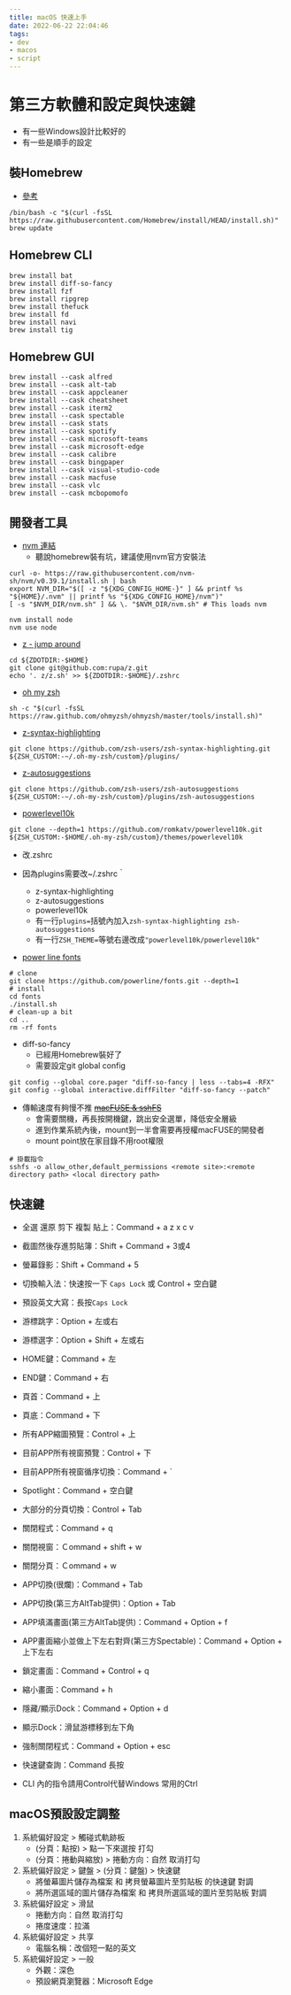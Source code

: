 ```yaml
---
title: macOS 快速上手
date: 2022-06-22 22:04:46
tags:
- dev
- macos
- script
---
```


# 第三方軟體和設定與快速鍵
* 有一些Windows設計比較好的
* 有一些是順手的設定

## 裝Homebrew
* [參考](https://brew.sh/index_zh-tw)
```shell
/bin/bash -c "$(curl -fsSL https://raw.githubusercontent.com/Homebrew/install/HEAD/install.sh)"
brew update

```

## Homebrew CLI
```shell
brew install bat
brew install diff-so-fancy
brew install fzf
brew install ripgrep
brew install thefuck
brew install fd
brew install navi
brew install tig
```

## Homebrew GUI
```shell
brew install --cask alfred
brew install --cask alt-tab
brew install --cask appcleaner
brew install --cask cheatsheet
brew install --cask iterm2
brew install --cask spectable
brew install --cask stats
brew install --cask spotify
brew install --cask microsoft-teams
brew install --cask microsoft-edge
brew install --cask calibre
brew install --cask bingpaper
brew install --cask visual-studio-code
brew install --cask macfuse
brew install --cask vlc
brew install --cask mcbopomofo
```

## 開發者工具
* [nvm 連結](https://github.com/nvm-sh/nvm)
    * 聽說homebrew裝有坑，建議使用nvm官方安裝法
```shell
curl -o- https://raw.githubusercontent.com/nvm-sh/nvm/v0.39.1/install.sh | bash
export NVM_DIR="$([ -z "${XDG_CONFIG_HOME-}" ] && printf %s "${HOME}/.nvm" || printf %s "${XDG_CONFIG_HOME}/nvm")"
[ -s "$NVM_DIR/nvm.sh" ] && \. "$NVM_DIR/nvm.sh" # This loads nvm

nvm install node
nvm use node
```

* [z - jump around](https://github.com/rupa/z)
```shell
cd ${ZDOTDIR:-$HOME}
git clone git@github.com:rupa/z.git
echo '. z/z.sh' >> ${ZDOTDIR:-$HOME}/.zshrc
```

* [oh my zsh](https://ohmyz.sh/#install)
```shell
sh -c "$(curl -fsSL https://raw.github.com/ohmyzsh/ohmyzsh/master/tools/install.sh)"
```

* [z-syntax-highlighting](https://github.com/zsh-users/zsh-syntax-highlighting/blob/master/INSTALL.md)

```shell
git clone https://github.com/zsh-users/zsh-syntax-highlighting.git ${ZSH_CUSTOM:-~/.oh-my-zsh/custom}/plugins/
```

* [z-autosuggestions](https://github.com/zsh-users/zsh-autosuggestions/blob/master/INSTALL.md#oh-my-zsh)
```shell
git clone https://github.com/zsh-users/zsh-autosuggestions ${ZSH_CUSTOM:-~/.oh-my-zsh/custom}/plugins/zsh-autosuggestions
```
* [powerlevel10k](https://github.com/romkatv/powerlevel10k#oh-my-zsh)
```shell
git clone --depth=1 https://github.com/romkatv/powerlevel10k.git ${ZSH_CUSTOM:-$HOME/.oh-my-zsh/custom}/themes/powerlevel10k
```
* 改.zshrc
* 因為plugins需要改~/.zshrc｀
    * z-syntax-highlighting
    * z-autosuggestions
    * powerlevel10k
    * 有一行`plugins=`括號內加入`zsh-syntax-highlighting zsh-autosuggestions`
    * 有一行`ZSH_THEME=`等號右邊改成`"powerlevel10k/powerlevel10k"`

* [power line fonts](https://github.com/powerline/fonts#quick-installation)
```shell
# clone
git clone https://github.com/powerline/fonts.git --depth=1
# install
cd fonts
./install.sh
# clean-up a bit
cd ..
rm -rf fonts
```

* diff-so-fancy
    * 已經用Homebrew裝好了
    * 需要設定git global config

```shell
git config --global core.pager "diff-so-fancy | less --tabs=4 -RFX"
git config --global interactive.diffFilter "diff-so-fancy --patch"
```

* 傳輸速度有夠慢不推 <del>[macFUSE & sshFS](https://github.com/telepresenceio/telepresence/issues/1654#issuecomment-873538291)</del>
    * 會需要關機，再長按開機鍵，跳出安全選單，降低安全層級
    * 進到作業系統內後，mount到一半會需要再授權macFUSE的開發者
    * mount point放在家目錄不用root權限

```shell
# 掛載指令
sshfs -o allow_other,default_permissions <remote site>:<remote directory path> <local directory path>
```

## 快速鍵
* 全選 還原 剪下 複製 貼上：Command + a z x c v 
* 截圖然後存進剪貼簿：Shift + Command + 3或4
* 螢幕錄影：Shift + Command + 5
* 切換輸入法：快速按一下 `Caps Lock` 或 Control + 空白鍵
* 預設英文大寫：長按`Caps Lock`
* 游標跳字：Option + 左或右
* 游標選字：Option + Shift + 左或右
* HOME鍵：Command + 左
* END鍵：Command + 右
* 頁首：Command + 上
* 頁底：Command + 下
* 所有APP縮圖預覽：Control + 上
* 目前APP所有視窗預覽：Control + 下
* 目前APP所有視窗循序切換：Command + `
* Spotlight：Command + 空白鍵
* 大部分的分頁切換：Control + Tab
* 關閉程式：Command + q
* 關閉視窗：Ｃommand + shift + w
* 關閉分頁：Ｃommand + w
* APP切換(很爛)：Command + Tab
* APP切換(第三方AltTab提供)：Option + Tab
* APP填滿畫面(第三方AltTab提供)：Command + Option + f
* APP畫面縮小並做上下左右對齊(第三方Spectable)：Command + Option + 上下左右
* 鎖定畫面：Command + Control + q
* 縮小畫面：Command + h
* 隱藏/顯示Dock：Command + Option + d
* 顯示Dock：滑鼠游標移到左下角
* 強制關閉程式：Command + Option + esc
* 快速鍵查詢：Command 長按

* CLI 內的指令請用Control代替Windows 常用的Ctrl

## macOS預設設定調整
1. 系統偏好設定 > 觸碰式軌跡板
    * (分頁：點按) > 點一下來選按 打勾
    * (分頁：捲動與縮放) > 捲動方向：自然 取消打勾
2. 系統偏好設定 > 鍵盤 > (分頁：鍵盤) > 快速鍵
    * 將螢幕圖片儲存為檔案 和 拷貝螢幕圖片至剪貼板 的快速鍵 對調
    * 將所選區域的圖片儲存為檔案 和 拷貝所選區域的圖片至剪貼板 對調
3. 系統偏好設定 > 滑鼠
    * 捲動方向：自然 取消打勾
    * 捲度速度：拉滿
4. 系統偏好設定 > 共享
    * 電腦名稱：改個短一點的英文
5. 系統偏好設定 > 一般
    * 外觀：深色
    * 預設網頁瀏覽器：Microsoft Edge
